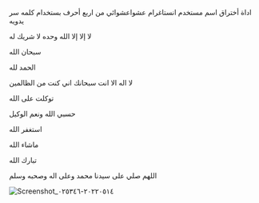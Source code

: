 اداة أختراق اسم مستخدم انستاغرام عشواعشوائي
من اربع أحرف بستخدام كلمه سر يدويه


لا إلا إلا الله وحده لا شريك له


سبحان الله


الحمد لله


لا اله الا انت سبحانك اني كنت من الظالمين


توكلت على الله


حسبي الله ونعم الوكيل


استغفر الله


ماشاء الله


تبارك الله


اللهم صلي على سيدنا محمد وعلى اله وصحبه وسلم













![Screenshot_٢٠٢٢٠٥١٤-٠٢٥٣٤٦](https://user-images.githubusercontent.com/103214710/168408168-ecfdc88f-8eae-422b-8b6a-93abd09164ae.jpg)









